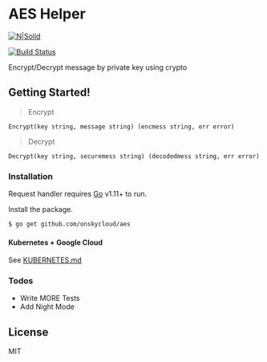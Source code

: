 # AES Helper

[![N|Solid](https://cldup.com/dTxpPi9lDf.thumb.png)](https://github.com/onskycloud/aes)

[![Build Status](https://travis-ci.org/joemccann/dillinger.svg?branch=master)](https://github.com/onskycloud/aes)

Encrypt/Decrypt message by private key using crypto

## Getting Started!
> Encrypt
```
Encrypt(key string, message string) (encmess string, err error)
```
> Decrypt
```
Decrypt(key string, securemess string) (decodedmess string, err error)
```

### Installation

Request handler requires [Go](https://golang.org/) v1.11+ to run.

Install the package.

```sh
$ go get github.com/onskycloud/aes
```

#### Kubernetes + Google Cloud

See [KUBERNETES.md](https://github.com/joemccann/dillinger/blob/master/KUBERNETES.md)


### Todos

 - Write MORE Tests
 - Add Night Mode

License
----

MIT